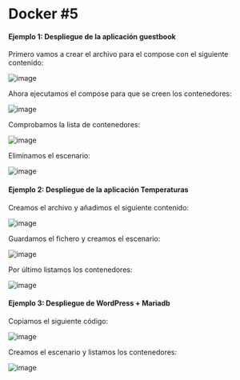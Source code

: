 # Docker #5

#### Ejemplo 1: Despliegue de la aplicación guestbook

Primero vamos a crear el archivo para el compose con el siguiente contenido:

![image](https://github.com/DaniMa02/SREI-2-ASIR/assets/47284389/f82a4a6d-b681-4e70-9a45-0165e8eaaf7d)

Ahora ejecutamos el compose para que se creen los contenedores:

![image](https://github.com/DaniMa02/SREI-2-ASIR/assets/47284389/1158f8a4-f160-4b88-89ae-546ebacca867)

Comprobamos la lista de contenedores:

![image](https://github.com/DaniMa02/SREI-2-ASIR/assets/47284389/4804c687-69a4-4e22-a58d-db6de2515d1d)

Eliminamos el escenario:

![image](https://github.com/DaniMa02/SREI-2-ASIR/assets/47284389/7a38ed09-a50a-47f5-9739-6b632d96fbfd)

#### Ejemplo 2: Despliegue de la aplicación Temperaturas

Creamos el archivo y añadimos el siguiente contenido:

![image](https://github.com/DaniMa02/SREI-2-ASIR/assets/47284389/7c212dff-53b7-4bd7-9550-c040b258aa37)

Guardamos el fichero y creamos el escenario:

![image](https://github.com/DaniMa02/SREI-2-ASIR/assets/47284389/77a1ce37-8700-47d2-98f2-b423acfb66f1)

Por último listamos los contenedores:

![image](https://github.com/DaniMa02/SREI-2-ASIR/assets/47284389/5ab863e9-3063-4434-b5bc-0414c226b7e5)

#### Ejemplo 3: Despliegue de WordPress + Mariadb

Copiamos el siguiente código:

![image](https://github.com/DaniMa02/SREI-2-ASIR/assets/47284389/84ec2e9e-b4c9-4daf-8728-0035f15e7d78)

Creamos el escenario y listamos los contenedores:

![image](https://github.com/DaniMa02/SREI-2-ASIR/assets/47284389/477a9c76-e694-4fcf-b244-b19574e5cb89)

